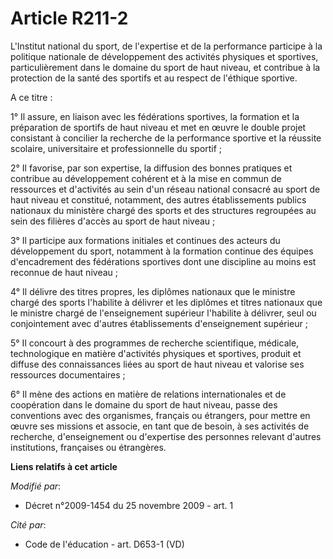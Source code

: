 # Article R211-2

L'Institut national du sport, de l'expertise et de la performance participe à la politique nationale de développement des
activités physiques et sportives, particulièrement dans le domaine du sport de haut niveau, et contribue à la protection de
la santé des sportifs et au respect de l'éthique sportive. 

A ce titre : 

1° Il assure, en liaison avec les fédérations sportives, la formation et la préparation de sportifs de haut niveau et met en
œuvre le double projet consistant à concilier la recherche de la performance sportive et la réussite scolaire, universitaire
et professionnelle du sportif ; 

2° Il favorise, par son expertise, la diffusion des bonnes pratiques et contribue au développement cohérent et à la mise en
commun de ressources et d'activités au sein d'un réseau national consacré au sport de haut niveau et constitué, notamment,
des autres établissements publics nationaux du ministère chargé des sports et des structures regroupées au sein des filières
d'accès au sport de haut niveau ; 

3° Il participe aux formations initiales et continues des acteurs du développement du sport, notamment à la formation
continue des équipes d'encadrement des fédérations sportives dont une discipline au moins est reconnue de haut niveau ; 

4° Il délivre des titres propres, les diplômes nationaux que le ministre chargé des sports l'habilite à délivrer et les
diplômes et titres nationaux que le ministre chargé de l'enseignement supérieur l'habilite à délivrer, seul ou conjointement
avec d'autres établissements d'enseignement supérieur ; 

5° Il concourt à des programmes de recherche scientifique, médicale, technologique en matière d'activités physiques et
sportives, produit et diffuse des connaissances liées au sport de haut niveau et valorise ses ressources documentaires ; 

6° Il mène des actions en matière de relations internationales et de coopération dans le domaine du sport de haut niveau,
passe des conventions avec des organismes, français ou étrangers, pour mettre en œuvre ses missions et associe, en tant que
de besoin, à ses activités de recherche, d'enseignement ou d'expertise des personnes relevant d'autres institutions,
françaises ou étrangères.

**Liens relatifs à cet article**

_Modifié par_:

  - Décret n°2009-1454 du 25 novembre 2009 - art. 1

_Cité par_:

  - Code de l'éducation - art. D653-1 (VD)
